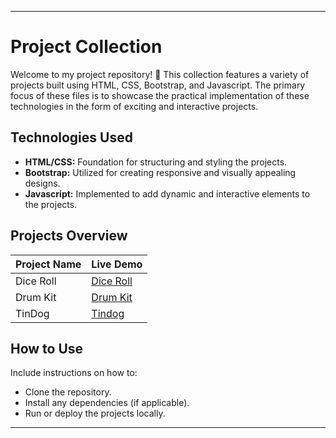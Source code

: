 
---

# Project Collection

Welcome to my project repository! 🚀 This collection features a variety of projects built using HTML, CSS, Bootstrap, and Javascript. The primary focus of these files is to showcase the practical implementation of these technologies in the form of exciting and interactive projects.

## Technologies Used
- **HTML/CSS:** Foundation for structuring and styling the projects.
- **Bootstrap:** Utilized for creating responsive and visually appealing designs.
- **Javascript:** Implemented to add dynamic and interactive elements to the projects.

## Projects Overview
| Project Name           | Live Demo                                 |
|------------------------|-------------------------------------------|
| Dice Roll              | [Dice Roll](https://akshaya101.github.io/javascript-projects/dice-roll/) |
| Drum Kit               | [Drum Kit](https://akshaya101.github.io/javascript-projects/drum-kit/) |
| TinDog                 | [Tindog](https://akshaya101.github.io/javascript-projects/tindog/) |


## How to Use
Include instructions on how to:
- Clone the repository.
- Install any dependencies (if applicable).
- Run or deploy the projects locally.

---
